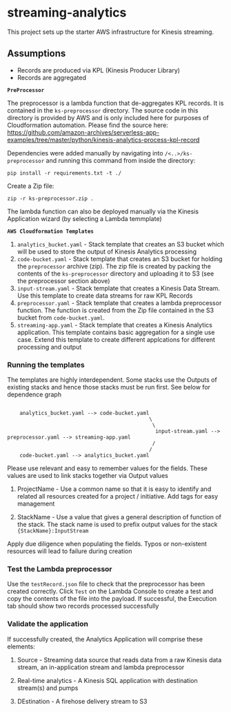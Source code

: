 # streaming-analytics

This project sets up the starter AWS infrastructure for Kinesis streaming.

## Assumptions

- Records are produced via KPL (Kinesis Producer Library)
- Records are aggregated

**`PreProcessor`**

The preprocessor is a lambda function that de-aggregates KPL records. It is contained in the `ks-preprocessor` directory. The source code in this directory is provided by AWS and is only included here for purposes of Cloudformation automation.
Please find the source here: https://github.com/amazon-archives/serverless-app-examples/tree/master/python/kinesis-analytics-process-kpl-record

Dependencies were added manually by navigating into `/<..>/ks-preprocessor` and running this command from inside the directory:

```
pip install -r requirements.txt -t ./

```

Create a Zip file:

```
zip -r ks-preprocessor.zip .

```

The lambda function can also be deployed manually via the Kinesis Application wizard (by selecting a Lambda temmplate)

**`AWS Cloudformation Templates`**

1. `analytics_bucket.yaml` - Stack template that creates an S3 bucket which will be used to store the output of Kinesis Analytics processing
2. `code-bucket.yaml` - Stack template that creates an S3 bucket for holding the `preprocessor` archive (zip). The zip file is created by packing the contents of the `ks-preprocessor` directory and uploading it to S3 (see the preprocessor section above)
3. `input-stream.yaml` - Stack template that creates a Kinesis Data Stream. Use this template to create data streams for raw KPL Records
4. `preprocessor.yaml` - Stack template that creates a lambda preprocessor function. The function is created from the Zip file contained in the S3 bucket from `code-bucket.yaml`.
5. `streaming-app.yaml` - Stack template that creates a Kinesis Analytics application. This template contains basic aggregation for a single use case. Extend this template to create different applcations for different processing and output

### Running the templates

The templates are highly interdependent. Some stacks use the Outputs of existing stacks and hence those stacks must be run first. See below for dependence graph

```

    analytics_bucket.yaml --> code-bucket.yaml
                                              \
                                               \
                                                input-stream.yaml --> preprocessor.yaml --> streaming-app.yaml
                                               /
                                              /
    code-bucket.yaml --> analytics_bucket.yaml

```

Please use relevant and easy to remember values for the fields. These values are used to link stacks together via Output values

1. ProjectName - Use a common name so that it is easy to identify and related all resources created for a project / initiative. Add tags for easy management

2. StackName - Use a value that gives a general description of function of the stack. The stack name is used to prefix output values for the stack `{StackName}:InputStream`

Apply due diligence when populating the fields. Typos or non-existent resources will lead to failure during creation

### Test the Lambda preprocessor

Use the `testRecord.json` file to check that the preprocessor has been created correctly. Click `Test` on the Lambda Console to create a test and copy the contents of the file into the payload. If successful, the Execution tab should show two records processed successfully

### Validate the application

If successfully created, the Analytics Application will comprise these elements:

1. Source - Streaming data source that reads data from a raw Kinesis data stream, an in-application stream and lambda preprocessor

2. Real-time analytics - A Kinesis SQL application with destination stream(s) and pumps

3. DEstination - A firehose delivery stream to S3
